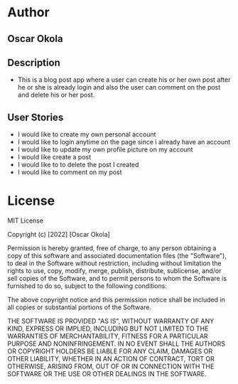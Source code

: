 # Author
## Oscar Okola
## Description
+ This is a blog post app where a user can create his or her own post after he or she is already login        and also the  user can comment on the post and delete his or her post.

## User Stories
+ I would like to create my own personal account
+ I would like to login anytime on the page since i  already have an account
+ I would like to update my own profile picture on my account
+ I would like create a post
+ I would like to to delete the post I created 
+ I would like to comment on my post

# License
 MIT License

Copyright (c) [2022] [Oscar Okola]

Permission is hereby granted, free of charge, to any person obtaining a copy
of this software and associated documentation files (the "Software"), to deal
in the Software without restriction, including without limitation the rights
to use, copy, modify, merge, publish, distribute, sublicense, and/or sell
copies of the Software, and to permit persons to whom the Software is
furnished to do so, subject to the following conditions:

The above copyright notice and this permission notice shall be included in all
copies or substantial portions of the Software.

THE SOFTWARE IS PROVIDED "AS IS", WITHOUT WARRANTY OF ANY KIND, EXPRESS OR
IMPLIED, INCLUDING BUT NOT LIMITED TO THE WARRANTIES OF MERCHANTABILITY,
FITNESS FOR A PARTICULAR PURPOSE AND NONINFRINGEMENT. IN NO EVENT SHALL THE
AUTHORS OR COPYRIGHT HOLDERS BE LIABLE FOR ANY CLAIM, DAMAGES OR OTHER
LIABILITY, WHETHER IN AN ACTION OF CONTRACT, TORT OR OTHERWISE, ARISING FROM,
OUT OF OR IN CONNECTION WITH THE SOFTWARE OR THE USE OR OTHER DEALINGS IN THE
SOFTWARE.
